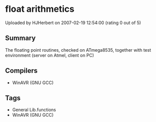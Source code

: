 # float arithmetics

Uploaded by HJHerbert on 2007-02-19 12:54:00 (rating 0 out of 5)

## Summary

The floating point routines, checked on ATmega8535, together with test environment (server on Atmel, client on PC)

## Compilers

- WinAVR (GNU GCC)

## Tags

- General Lib.functions
- WinAVR (GNU GCC)

